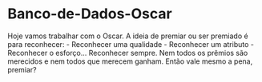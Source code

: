 # Banco-de-Dados-Oscar
Hoje vamos trabalhar com o Oscar. A ideia de premiar ou ser premiado é para reconhecer: - Reconhecer uma qualidade - Reconhecer um atributo - Reconhecer o esforço...   Reconhecer sempre.  Nem todos os prêmios são merecidos e nem todos que merecem ganham.  Então vale mesmo a pena, premiar? 

